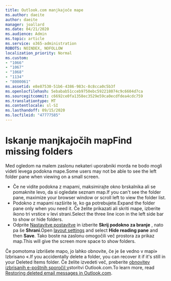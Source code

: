 ```yaml
---
title: Outlook.com manjkajoče mape
ms.author: daeite
author: daeite
manager: joallard
ms.date: 04/21/2020
ms.audience: Admin
ms.topic: article
ms.service: o365-administration
ROBOTS: NOINDEX, NOFOLLOW
localization_priority: Normal
ms.custom:
- "1066"
- "1067"
- "1068"
- "1134"
- "8000061"
ms.assetid: e8e87530-51b6-4386-983c-8c8cca0c5b3f
ms.openlocfilehash: 5ebabab51cceb9750ebc592218074c9c6604d7ca
ms.sourcegitcommit: c6692ce0fa1358ec3529e59ca0ecdfdea4cdc759
ms.translationtype: MT
ms.contentlocale: sl-SI
ms.lasthandoff: 09/15/2020
ms.locfileid: "47777585"
---
```

# <a name="find-missing-folders"></a><span data-ttu-id="44946-102">Iskanje manjkajočih map</span><span class="sxs-lookup"><span data-stu-id="44946-102">Find missing folders</span></span>

<span data-ttu-id="44946-103">Med ogledom na malem zaslonu nekateri uporabniki morda ne bodo mogli videti levega podokna mape.</span><span class="sxs-lookup"><span data-stu-id="44946-103">Some users may not be able to see the left folder pane when viewing on a small screen.</span></span>

- <span data-ttu-id="44946-104">Če ne vidite podokna z mapami, maksimirajte okno brskalnika ali se pomaknite levo, da si ogledate seznam map.</span><span class="sxs-lookup"><span data-stu-id="44946-104">If you can't see the folder pane, maximize your browser window or scroll left to view the folder list.</span></span>
- <span data-ttu-id="44946-105">Podokno z mapami razširite le, ko ga potrebujete.</span><span class="sxs-lookup"><span data-stu-id="44946-105">Expand the folder pane only when you need it.</span></span> <span data-ttu-id="44946-106">Če želite prikazati ali skriti mape, izberite ikono tri vrstice v levi strani.</span><span class="sxs-lookup"><span data-stu-id="44946-106">Select the three line icon in the left side bar to show or hide folders.</span></span>
- <span data-ttu-id="44946-107">Odprite [Nastavitve postavitve](https://outlook.live.com/mail/options/mail/layout) in izberite **Skrij podokno za branje** , nato pa še **Shrani**.</span><span class="sxs-lookup"><span data-stu-id="44946-107">Open [layout settings](https://outlook.live.com/mail/options/mail/layout) and select **Hide reading pane** and then **Save**.</span></span> <span data-ttu-id="44946-108">Tako boste na zaslonu omogočili več prostora za prikaz map.</span><span class="sxs-lookup"><span data-stu-id="44946-108">This will give the screen more space to show folders.</span></span>

<span data-ttu-id="44946-109">Če pomotoma izbrišete mapo, jo lahko obnovite, če je še vedno v mapi» Izbrisano «.</span><span class="sxs-lookup"><span data-stu-id="44946-109">If you accidentally delete a folder, you can recover it if it's still in your Deleted Items folder.</span></span> <span data-ttu-id="44946-110">Če želite izvedeti več, preberite [obnovitev izbrisanih e-poštnih sporočil v](https://support.office.com/article/cf06ab1b-ae0b-418c-a4d9-4e895f83ed50)storitvi Outlook.com.</span><span class="sxs-lookup"><span data-stu-id="44946-110">To learn more, read [Restoring deleted email messages in Outlook.com](https://support.office.com/article/cf06ab1b-ae0b-418c-a4d9-4e895f83ed50).</span></span>
